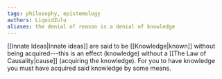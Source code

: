 ```yaml
---
tags: philosophy, epistemology
authors: LiquidZulu
aliases: the denial of reason is a denial of knowledge
---
```


[[Innate Ideas|Innate ideas]] are said to be [[Knowledge|known]] without being acquired---this is an effect (knowledge) without a [[The Law of Causality|cause]] (acquiring the knowledge). For you to have knowledge you must have acquired said knowledge by some means.